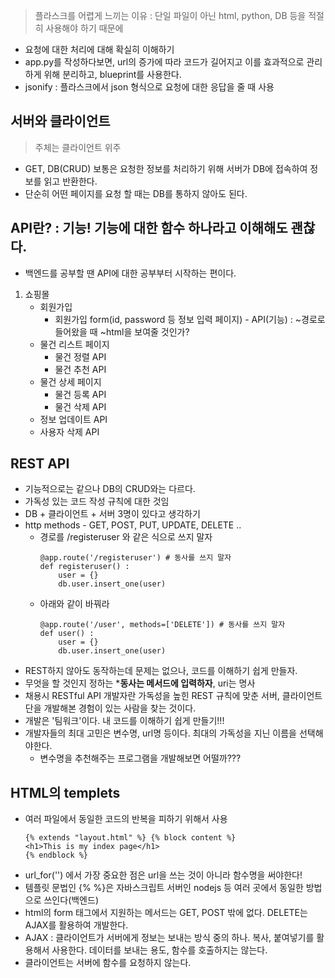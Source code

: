 > 플라스크를 어렵게 느끼는 이유 : 단일 파일이 아닌 html, python, DB 등을 적절히 사용해야 하기 때문에
- 요청에 대한 처리에 대해 확실히 이해하기
- app.py를 작성하다보면, url의 증가에 따라 코드가 길어지고 이를 효과적으로 관리하게 위해 분리하고, blueprint를 사용한다.
- jsonify : 플라스크에서 json 형식으로 요청에 대한 응답을 줄 때 사용

## 서버와 클라이언트

> 주체는 클라이언트 위주
- GET, DB(CRUD) 보통은 요청한 정보를 처리하기 위해 서버가 DB에 접속하여 정보를 읽고 반환한다. 
- 단순히 어떤 페이지를 요청 할 때는 DB를 통하지 않아도 된다. 

## API란? : 기능! 기능에 대한 함수 하나라고 이해해도 괜찮다.
- 백엔드를 공부할 땐 API에 대한 공부부터 시작하는 편이다.
1. 쇼핑몰
    - 회원가입
        - 회원가입 form(id, password 등 정보 입력 페이지) - API(기능) : ~경로로 들어왔을 때 ~html을 보여줄 것인가?
    - 물건 리스트 페이지
        - 물건 정렬 API
        - 물건 추천 API
    - 물건 상세 페이지
        - 물건 등록 API
        - 물건 삭제 API
    - 정보 업데이트 API
    - 사용자 삭제 API

## REST API
- 기능적으로는 같으나 DB의 CRUD와는 다르다.
- 가독성 있는 코드 작성 규칙에 대한 것임
- DB + 클라이언트 + 서버 3명이 있다고 생각하기
- http methods - GET, POST, PUT, UPDATE, DELETE ..
    - 경로를 /registeruser 와 같은 식으로 쓰지 말자
        ```
        @app.route('/registeruser') # 동사를 쓰지 말자
        def registeruser() :
            user = {}
            db.user.insert_one(user)
        ```
    - 아래와 같이 바꿔라
        ```
        @app.route('/user', methods=['DELETE']) # 동사를 쓰지 말자
        def user() :
            user = {}
            db.user.insert_one(user)
        ```
- REST하지 않아도 동작하는데 문제는 없으나, 코드를 이해하기 쉽게 만들자.
- 무엇을 할 것인지 정하는 ***동사는 메서드에 입력하자**, uri는 명사 
- 채용시 RESTful API 개발자란 가독성을 높힌 REST 규칙에 맞춘 서버, 클라이언트 단을 개발해본 경험이 있는 사람을 찾는 것이다.
- 개발은 '팀워크'이다. 내 코드를 이해하기 쉽게 만들기!!! 
- 개발자들의 최대 고민은 변수명, url명 등이다. 최대의 가독성을 지닌 이름을 선택해야한다.
    - 변수명을 추천해주는 프로그램을 개발해보면 어떨까???

## HTML의 templets

- 여러 파일에서 동일한 코드의 반복을 피하기 위해서 사용
    ```
    {% extends "layout.html" %} {% block content %}
    <h1>This is my index page</h1>
    {% endblock %}
    ```
- url_for('') 에서 가장 중요한 점은 url을 쓰는 것이 아니라 함수명을 써야한다!
- 템플릿 문법인 {% %}은 자바스크립트 서버인 nodejs 등 여러 곳에서 동일한 방법으로 쓰인다(백엔드)
- html의 form 태그에서 지원하는 메서드는 GET, POST 밖에 없다. DELETE는 AJAX를 활용하여 개발한다.
- AJAX : 클라이언트가 서버에게 정보는 보내는 방식 중의 하나. 복사, 붙여넣기를 활용해서 사용한다. 데이터를 보내는 용도, 함수를 호출하지는 않는다.
- 클라이언트는 서버에 함수를 요청하지 않는다. 
